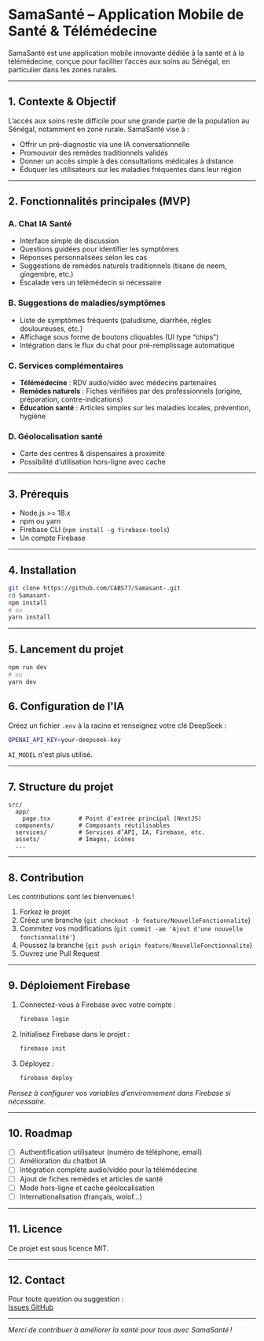 # SamaSanté – Application Mobile de Santé & Télémédecine

SamaSanté est une application mobile innovante dédiée à la santé et à la télémédecine, conçue pour faciliter l’accès aux soins au Sénégal, en particulier dans les zones rurales.

---

## 1. Contexte & Objectif

L’accès aux soins reste difficile pour une grande partie de la population au Sénégal, notamment en zone rurale. SamaSanté vise à :

- Offrir un pré-diagnostic via une IA conversationnelle
- Promouvoir des remèdes traditionnels validés
- Donner un accès simple à des consultations médicales à distance
- Éduquer les utilisateurs sur les maladies fréquentes dans leur région

---

## 2. Fonctionnalités principales (MVP)

### A. Chat IA Santé
- Interface simple de discussion
- Questions guidées pour identifier les symptômes
- Réponses personnalisées selon les cas
- Suggestions de remèdes naturels traditionnels (tisane de neem, gingembre, etc.)
- Escalade vers un télémédecin si nécessaire

### B. Suggestions de maladies/symptômes
- Liste de symptômes fréquents (paludisme, diarrhée, règles douloureuses, etc.)
- Affichage sous forme de boutons cliquables (UI type “chips”)
- Intégration dans le flux du chat pour pré-remplissage automatique

### C. Services complémentaires
- **Télémédecine** : RDV audio/vidéo avec médecins partenaires
- **Remèdes naturels** : Fiches vérifiées par des professionnels (origine, préparation, contre-indications)
- **Éducation santé** : Articles simples sur les maladies locales, prévention, hygiène

### D. Géolocalisation santé
- Carte des centres & dispensaires à proximité
- Possibilité d’utilisation hors-ligne avec cache

---

## 3. Prérequis

- Node.js >= 18.x
- npm ou yarn
- Firebase CLI (`npm install -g firebase-tools`)
- Un compte Firebase

---

## 4. Installation

```bash
git clone https://github.com/CABS77/Samasant-.git
cd Samasant-
npm install
# ou
yarn install
```

---

## 5. Lancement du projet

```bash
npm run dev
# ou
yarn dev
```

## 6. Configuration de l'IA

Créez un fichier `.env` à la racine et renseignez votre clé DeepSeek :

```bash
OPENAI_API_KEY=your-deepseek-key
```

`AI_MODEL` n'est plus utilisé.

---

## 7. Structure du projet

```
src/
  app/
    page.tsx        # Point d’entrée principal (NextJS)
  components/       # Composants réutilisables
  services/         # Services d’API, IA, Firebase, etc.
  assets/           # Images, icônes
  ...
```

---

## 8. Contribution

Les contributions sont les bienvenues !

1. Forkez le projet
2. Créez une branche (`git checkout -b feature/NouvelleFonctionnalite`)
3. Commitez vos modifications (`git commit -am 'Ajout d'une nouvelle fonctionnalité'`)
4. Poussez la branche (`git push origin feature/NouvelleFonctionnalite`)
5. Ouvrez une Pull Request

---

## 9. Déploiement Firebase

1. Connectez-vous à Firebase avec votre compte :
    ```bash
    firebase login
    ```
2. Initialisez Firebase dans le projet :
    ```bash
    firebase init
    ```
3. Déployez :
    ```bash
    firebase deploy
    ```

*Pensez à configurer vos variables d’environnement dans Firebase si nécessaire.*

---

## 10. Roadmap

- [ ] Authentification utilisateur (numéro de téléphone, email)
- [ ] Amélioration du chatbot IA
- [ ] Intégration complète audio/vidéo pour la télémédecine
- [ ] Ajout de fiches remèdes et articles de santé
- [ ] Mode hors-ligne et cache géolocalisation
- [ ] Internationalisation (français, wolof…)

---

## 11. Licence

Ce projet est sous licence MIT.

---

## 12. Contact

Pour toute question ou suggestion :  
[Issues GitHub](https://github.com/CABS77/Samasant-/issues)

---

*Merci de contribuer à améliorer la santé pour tous avec SamaSanté !*
